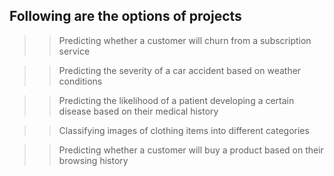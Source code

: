 ## Following are the options of projects

>>Predicting whether a customer will churn from a subscription service

>>Predicting the severity of a car accident based on weather conditions 

>>Predicting the likelihood of a patient developing a certain disease based on their medical history

>>Classifying images of clothing items into different categories 

>>Predicting whether a customer will buy a product based on their browsing history
